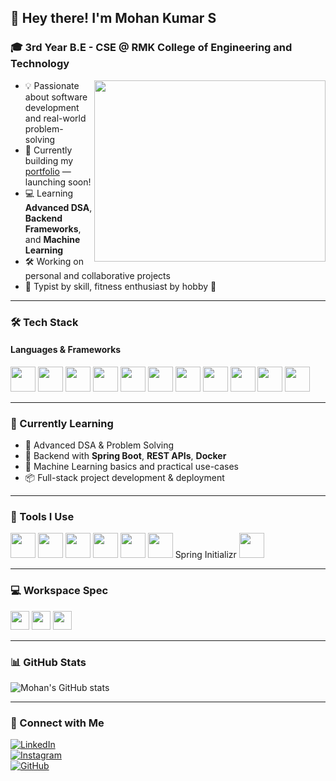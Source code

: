 ## 👋 Hey there! I'm Mohan Kumar S

### 🎓 3rd Year B.E - CSE @ RMK College of Engineering and Technology  
<img align="right" width="370" height="290" src="https://i.pinimg.com/originals/47/f0/34/47f0342cec72b800463bf003eac1257e.gif">

- 💡 Passionate about software development and real-world problem-solving  
- 🔭 Currently building my [portfolio](#) — launching soon!
- 💻 Learning **Advanced DSA**, **Backend Frameworks**, and **Machine Learning**
- 🛠️ Working on personal and collaborative projects
- 🧠 Typist by skill, fitness enthusiast by hobby 💪

---

### 🛠️ Tech Stack

#### Languages & Frameworks
<p>
<img height="40" src="https://img.icons8.com/color/48/java-coffee-cup-logo.png"/>
<img height="40" src="https://img.icons8.com/color/48/c-programming.png"/>
<img height="40" src="https://img.icons8.com/color/48/c-plus-plus-logo.png"/>
<img height="40" src="https://img.icons8.com/color/48/python.png"/>
<img height="40" src="https://img.icons8.com/color/48/sql.png"/>
<img height="40" src="https://img.icons8.com/color/48/spring-logo.png"/>
<img height="40" src="https://img.icons8.com/color/48/react-native.png"/>
<img height="40" src="https://img.icons8.com/color/48/html-5.png"/>
<img height="40" src="https://img.icons8.com/color/48/css3.png"/>
<img height="40" src="https://img.icons8.com/color/48/javascript.png"/>
<img height="40" src="https://img.icons8.com/color/48/docker.png"/>
</p>

---

### 🚀 Currently Learning
- 🔁 Advanced DSA & Problem Solving  
- 🧠 Backend with **Spring Boot**, **REST APIs**, **Docker**  
- 🤖 Machine Learning basics and practical use-cases  
- 📦 Full-stack project development & deployment  

---

### 🧰 Tools I Use
<p>
<img height="40" src="https://img.icons8.com/color/48/visual-studio-code-2019.png"/>
<img height="40" src="https://img.icons8.com/color/48/pycharm.png"/>
<img height="40" src="https://img.icons8.com/color/48/intellij-idea.png"/>
<img height="40" src="https://img.icons8.com/color/48/eclipse.png"/>
<img height="40" src="https://img.icons8.com/color/48/git.png"/>
<img height="40" src="https://img.icons8.com/color/48/spring-logo.png"/> Spring Initializr
<img height="40" src="https://img.icons8.com/color/48/notion--v1.png"/>
</p>

---

### 💻 Workspace Spec
<img height="30" src="https://img.shields.io/badge/HP-Victus_15-1f75fe?style=for-the-badge&logo=hp&logoColor=white"/>
<img height="30" src="https://img.shields.io/badge/NVIDIA-RTX_3050-76B900?style=for-the-badge&logo=nvidia&logoColor=white"/>
<img height="30" src="https://img.shields.io/badge/Intel-Core_i5_12450H-blue?style=for-the-badge&logo=intel&logoColor=white"/>

---

### 📊 GitHub Stats

![Mohan's GitHub stats](https://github-readme-stats.vercel.app/api?username=Mohan-Kumar-S-26&theme=dark&show_icons=true&hide=contribs,issues)

---

### 🔗 Connect with Me

[![LinkedIn](https://img.shields.io/badge/LinkedIn-0077B5?style=for-the-badge&logo=linkedin&logoColor=white)](https://www.linkedin.com/in/mohan-kumar-39426b29b)  
[![Instagram](https://img.shields.io/badge/Instagram-d62976?style=for-the-badge&logo=instagram&logoColor=white)](https://www.instagram.com/moha_106/)  
[![GitHub](https://img.shields.io/badge/GitHub-100000?style=for-the-badge&logo=github&logoColor=white)](https://github.com/Mohan-Kumar-S-26)
